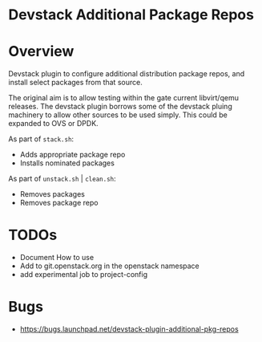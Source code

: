 Devstack Additional Package Repos
=================================

# Overview

Devstack plugin to configure additional distribution package repos, and
install select packages from that source.

The original aim is to allow testing within the gate current
libvirt/qemu releases.  The devstack plugin borrows some of the devstack
pluing machinery to allow other sources to be used simply.  This could
be expanded to OVS or DPDK.

As part of ```stack.sh```:

* Adds appropriate package repo
* Installs nominated packages

As part of ```unstack.sh``` | ```clean.sh```:

* Removes packages
* Removes package repo

# TODOs

* Document How to use
* Add to git.openstack.org in the openstack namespace
* add experimental job to project-config

# Bugs

* https://bugs.launchpad.net/devstack-plugin-additional-pkg-repos

